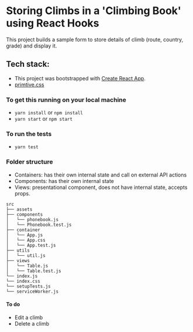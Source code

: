 # Storing Climbs in a 'Climbing Book' using React Hooks

This project builds a sample form to store details of climb (route, country, grade) and display it. 

## Tech stack:
* This project was bootstrapped with [Create React App](https://github.com/facebook/create-react-app). 
* [primtive.css](https://taniarascia.github.io/primitive/css/main.css) 

### To get this running on your local machine

*  `yarn install` or `npm install`
*  `yarn start` or `npm start`

### To run the tests 
*  `yarn test`

### Folder structure
* Containers: has their own internal state and call on external API actions
* Components: has their own internal state 
* Views: presentational component, does not have internal state, accepts props.   

```
src
├── assets
├── components
│   └── phonebook.js
│   └── Phonebook.test.js
├── container
│   └── App.js
│   └── App.css
│   └── App.test.js
├── utils
│   └── util.js
├── views
│   └── Table.js
│   └── Table.test.js
└── index.js
└── index.css
└── setupTests.js
└── serviceWorker.js
```

#### To do
* Edit a climb
* Delete a climb
